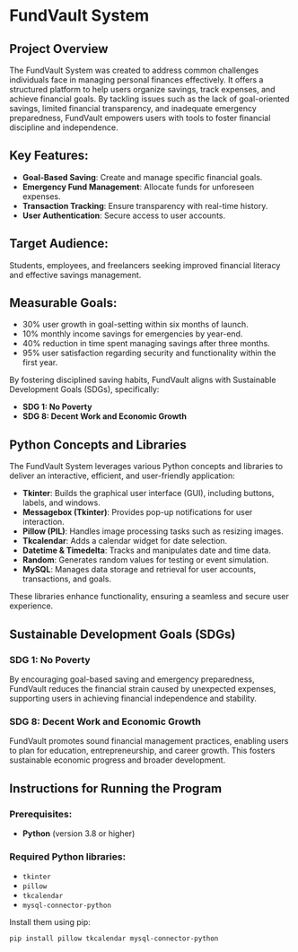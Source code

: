 # FundVault System

## Project Overview
The FundVault System was created to address common challenges individuals face in managing personal finances effectively. It offers a structured platform to help users organize savings, track expenses, and achieve financial goals. By tackling issues such as the lack of goal-oriented savings, limited financial transparency, and inadequate emergency preparedness, FundVault empowers users with tools to foster financial discipline and independence.

## Key Features:
- **Goal-Based Saving**: Create and manage specific financial goals.
- **Emergency Fund Management**: Allocate funds for unforeseen expenses.
- **Transaction Tracking**: Ensure transparency with real-time history.
- **User Authentication**: Secure access to user accounts.

## Target Audience:
Students, employees, and freelancers seeking improved financial literacy and effective savings management.

## Measurable Goals:
- 30% user growth in goal-setting within six months of launch.
- 10% monthly income savings for emergencies by year-end.
- 40% reduction in time spent managing savings after three months.
- 95% user satisfaction regarding security and functionality within the first year.

By fostering disciplined saving habits, FundVault aligns with Sustainable Development Goals (SDGs), specifically:

- **SDG 1: No Poverty**
- **SDG 8: Decent Work and Economic Growth**

## Python Concepts and Libraries
The FundVault System leverages various Python concepts and libraries to deliver an interactive, efficient, and user-friendly application:

- **Tkinter**: Builds the graphical user interface (GUI), including buttons, labels, and windows.
- **Messagebox (Tkinter)**: Provides pop-up notifications for user interaction.
- **Pillow (PIL)**: Handles image processing tasks such as resizing images.
- **Tkcalendar**: Adds a calendar widget for date selection.
- **Datetime & Timedelta**: Tracks and manipulates date and time data.
- **Random**: Generates random values for testing or event simulation.
- **MySQL**: Manages data storage and retrieval for user accounts, transactions, and goals.

These libraries enhance functionality, ensuring a seamless and secure user experience.

## Sustainable Development Goals (SDGs)

### **SDG 1: No Poverty**
By encouraging goal-based saving and emergency preparedness, FundVault reduces the financial strain caused by unexpected expenses, supporting users in achieving financial independence and stability.

### **SDG 8: Decent Work and Economic Growth**
FundVault promotes sound financial management practices, enabling users to plan for education, entrepreneurship, and career growth. This fosters sustainable economic progress and broader development.

## Instructions for Running the Program

### Prerequisites:
- **Python** (version 3.8 or higher)

### Required Python libraries:
- `tkinter`
- `pillow`
- `tkcalendar`
- `mysql-connector-python`

Install them using pip:
```bash
pip install pillow tkcalendar mysql-connector-python
